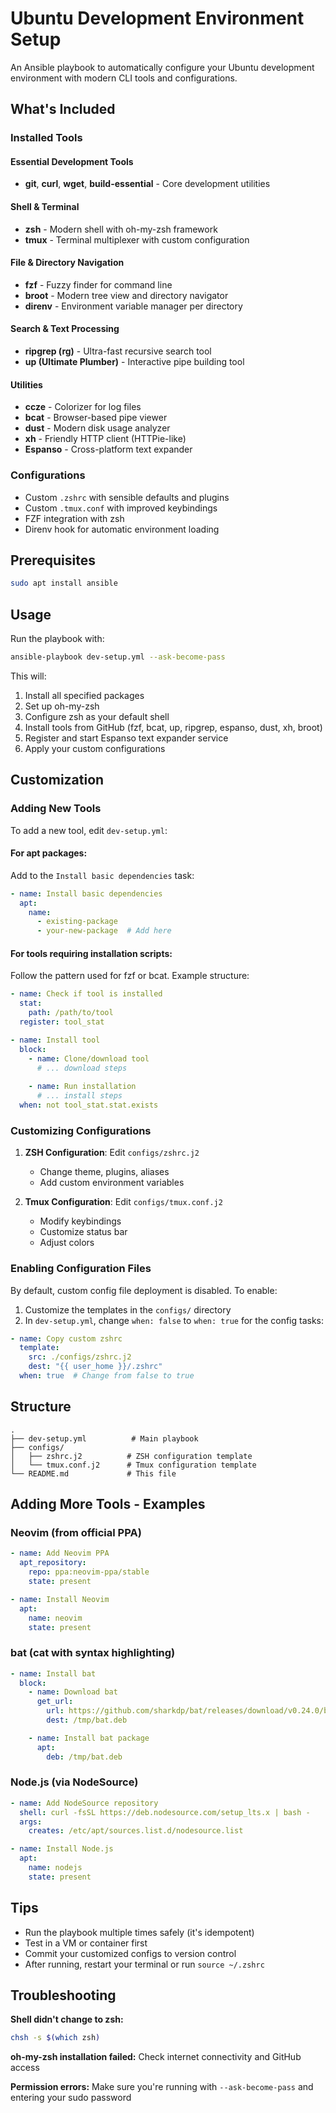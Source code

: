 # Ubuntu Development Environment Setup

An Ansible playbook to automatically configure your Ubuntu development environment with modern CLI tools and configurations.

## What's Included

### Installed Tools

#### Essential Development Tools
- **git**, **curl**, **wget**, **build-essential** - Core development utilities

#### Shell & Terminal
- **zsh** - Modern shell with oh-my-zsh framework
- **tmux** - Terminal multiplexer with custom configuration

#### File & Directory Navigation
- **fzf** - Fuzzy finder for command line
- **broot** - Modern tree view and directory navigator
- **direnv** - Environment variable manager per directory

#### Search & Text Processing
- **ripgrep (rg)** - Ultra-fast recursive search tool
- **up (Ultimate Plumber)** - Interactive pipe building tool

#### Utilities
- **ccze** - Colorizer for log files
- **bcat** - Browser-based pipe viewer
- **dust** - Modern disk usage analyzer
- **xh** - Friendly HTTP client (HTTPie-like)
- **Espanso** - Cross-platform text expander

### Configurations
- Custom `.zshrc` with sensible defaults and plugins
- Custom `.tmux.conf` with improved keybindings
- FZF integration with zsh
- Direnv hook for automatic environment loading

## Prerequisites

```bash
sudo apt install ansible
```

## Usage

Run the playbook with:

```bash
ansible-playbook dev-setup.yml --ask-become-pass
```

This will:
1. Install all specified packages
2. Set up oh-my-zsh
3. Configure zsh as your default shell
4. Install tools from GitHub (fzf, bcat, up, ripgrep, espanso, dust, xh, broot)
5. Register and start Espanso text expander service
6. Apply your custom configurations

## Customization

### Adding New Tools

To add a new tool, edit `dev-setup.yml`:

#### For apt packages:
Add to the `Install basic dependencies` task:
```yaml
- name: Install basic dependencies
  apt:
    name:
      - existing-package
      - your-new-package  # Add here
```

#### For tools requiring installation scripts:
Follow the pattern used for fzf or bcat. Example structure:

```yaml
- name: Check if tool is installed
  stat:
    path: /path/to/tool
  register: tool_stat

- name: Install tool
  block:
    - name: Clone/download tool
      # ... download steps
    
    - name: Run installation
      # ... install steps
  when: not tool_stat.stat.exists
```

### Customizing Configurations

1. **ZSH Configuration**: Edit `configs/zshrc.j2`
   - Change theme, plugins, aliases
   - Add custom environment variables
   
2. **Tmux Configuration**: Edit `configs/tmux.conf.j2`
   - Modify keybindings
   - Customize status bar
   - Adjust colors

### Enabling Configuration Files

By default, custom config file deployment is disabled. To enable:

1. Customize the templates in the `configs/` directory
2. In `dev-setup.yml`, change `when: false` to `when: true` for the config tasks:

```yaml
- name: Copy custom zshrc
  template:
    src: ./configs/zshrc.j2
    dest: "{{ user_home }}/.zshrc"
  when: true  # Change from false to true
```

## Structure

```
.
├── dev-setup.yml          # Main playbook
├── configs/
│   ├── zshrc.j2          # ZSH configuration template
│   └── tmux.conf.j2      # Tmux configuration template
└── README.md             # This file
```

## Adding More Tools - Examples

### Neovim (from official PPA)
```yaml
- name: Add Neovim PPA
  apt_repository:
    repo: ppa:neovim-ppa/stable
    state: present

- name: Install Neovim
  apt:
    name: neovim
    state: present
```

### bat (cat with syntax highlighting)
```yaml
- name: Install bat
  block:
    - name: Download bat
      get_url:
        url: https://github.com/sharkdp/bat/releases/download/v0.24.0/bat_0.24.0_amd64.deb
        dest: /tmp/bat.deb

    - name: Install bat package
      apt:
        deb: /tmp/bat.deb
```

### Node.js (via NodeSource)
```yaml
- name: Add NodeSource repository
  shell: curl -fsSL https://deb.nodesource.com/setup_lts.x | bash -
  args:
    creates: /etc/apt/sources.list.d/nodesource.list

- name: Install Node.js
  apt:
    name: nodejs
    state: present
```

## Tips

- Run the playbook multiple times safely (it's idempotent)
- Test in a VM or container first
- Commit your customized configs to version control
- After running, restart your terminal or run `source ~/.zshrc`

## Troubleshooting

**Shell didn't change to zsh:**
```bash
chsh -s $(which zsh)
```

**oh-my-zsh installation failed:**
Check internet connectivity and GitHub access

**Permission errors:**
Make sure you're running with `--ask-become-pass` and entering your sudo password
